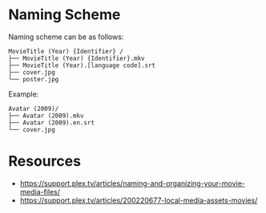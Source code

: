 # Naming Scheme

Naming scheme can be as follows:
```
MovieTitle (Year) {Identifier} /
├── MovieTitle (Year) {Identifier}.mkv
├── MovieTitle (Year).[language code].srt
├── cover.jpg
└── poster.jpg
```

Example:
```
Avatar (2009)/
├── Avatar (2009).mkv
├── Avatar (2009).en.srt
└── cover.jpg
```

# Resources

- https://support.plex.tv/articles/naming-and-organizing-your-movie-media-files/
- https://support.plex.tv/articles/200220677-local-media-assets-movies/
